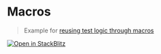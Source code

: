 # Macros

> Example for [reusing test logic through macros](https://github.com/avajs/ava/blob/main/docs/01-writing-tests.md#reusing-test-logic-through-macros)

[![Open in StackBlitz](https://developer.stackblitz.com/img/open_in_stackblitz.svg)](https://stackblitz.com/github/avajs/ava/tree/main/examples/macros?file=test.js&terminal=test&view=editor)
